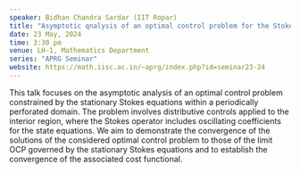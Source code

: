 ```yaml
---
speaker: Bidhan Chandra Sardar (IIT Ropar)
title: "Asymptotic qnalysis of an optimal control problem for the Stokes system in a perforated domain"
date: 23 May, 2024
time: 3:30 pm
venue: LH-1, Mathematics Department
series: "APRG Seminar"
website: https://math.iisc.ac.in/~aprg/index.php?id=seminar23-24
---
```


This talk focuses on the asymptotic analysis of an optimal control problem constrained by the stationary Stokes equations
within a periodically perforated domain. The problem involves distributive controls applied to the interior region, where
the Stokes operator includes oscillating coefficients for the state equations. We aim to demonstrate the convergence of
the solutions of the considered optimal control problem to those of the limit OCP governed by the stationary Stokes equations
and to establish the convergence of the associated cost functional.
